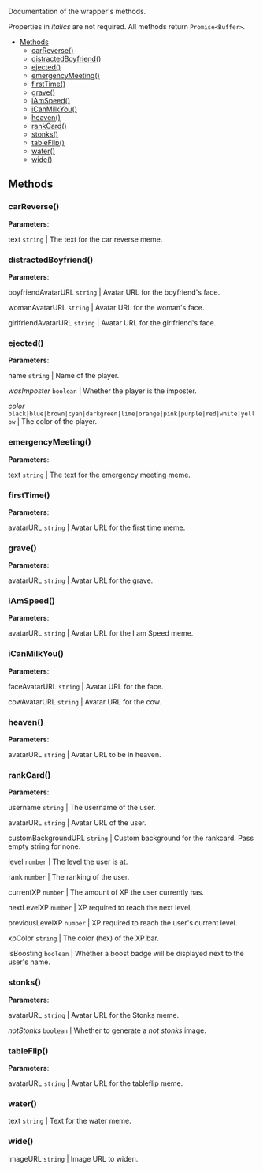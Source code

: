 Documentation of the wrapper's methods.

Properties in *italics* are not required. All methods return `Promise<Buffer>`.

- [Methods](#methods)
  * [carReverse()](#carreverse)
  * [distractedBoyfriend()](#distractedboyfriend)
  * [ejected()](#ejected)
  * [emergencyMeeting()](#emergencymeeting)
  * [firstTime()](#firsttime)
  * [grave()](#grave)
  * [iAmSpeed()](#iamspeed)
  * [iCanMilkYou()](#icanmilkyou)
  * [heaven()](#heaven)
  * [rankCard()](#rankcard)
  * [stonks()](#stonks)
  * [tableFlip()](#tableflip)
  * [water()](#water)
  * [wide()](#wide)

## Methods
### carReverse()
**Parameters**: 

text `string` | The text for the car reverse meme.

### distractedBoyfriend()
**Parameters**: 

boyfriendAvatarURL `string` | Avatar URL for the boyfriend's face.

womanAvatarURL `string` | Avatar URL for the woman's face.

girlfriendAvatarURL `string` | Avatar URL for the girlfriend's face.

### ejected()
**Parameters**:

name `string` | Name of the player.

*wasImposter* `boolean` | Whether the player is the imposter.

*color* `black|blue|brown|cyan|darkgreen|lime|orange|pink|purple|red|white|yellow` | The color of the player.

### emergencyMeeting()
**Parameters**:

text `string` | The text for the emergency meeting meme.

### firstTime()
**Parameters**:

avatarURL `string` | Avatar URL for the first time meme.

### grave()
**Parameters**:

avatarURL `string` | Avatar URL for the grave.

### iAmSpeed()
**Parameters**:

avatarURL `string` | Avatar URL for the I am Speed meme.

### iCanMilkYou()
**Parameters**:

faceAvatarURL `string` | Avatar URL for the face.

cowAvatarURL `string` | Avatar URL for the cow.

### heaven()
**Parameters**:

avatarURL `string` | Avatar URL to be in heaven.

### rankCard()
**Parameters**:

username `string` | The username of the user.

avatarURL `string` | Avatar URL of the user.

customBackgroundURL `string` | Custom background for the rankcard. Pass empty string for none.

level `number` | The level the user is at.

rank `number` | The ranking of the user.

currentXP `number` | The amount of XP the user currently has.

nextLevelXP `number` | XP required to reach the next level.

previousLevelXP `number` | XP required to reach the user's current level.

xpColor `string` | The color (hex) of the XP bar.

isBoosting `boolean` | Whether a boost badge will be displayed next to the user's name.

### stonks()
**Parameters**:

avatarURL `string` | Avatar URL for the Stonks meme.

*notStonks* `boolean` | Whether to generate a *not stonks* image.

### tableFlip()
**Parameters**:

avatarURL `string` | Avatar URL for the tableflip meme.

### water()

text `string` | Text for the water meme.

### wide()

imageURL `string` | Image URL to widen.